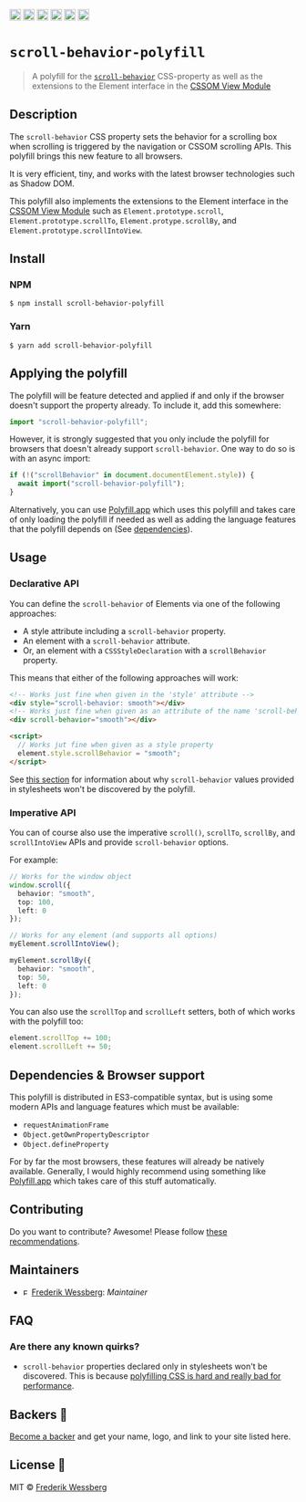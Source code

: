 <a href="https://npmcharts.com/compare/scroll-behavior-polyfill?minimal=true"><img alt="Downloads per month" src="https://img.shields.io/npm/dm/scroll-behavior-polyfill.svg" height="20"></img></a>
<a href="https://david-dm.org/scroll-behavior-polyfill"><img alt="Dependencies" src="https://img.shields.io/david/scroll-behavior-polyfill.svg" height="20"></img></a>
<a href="https://www.npmjs.com/package/scroll-behavior-polyfill"><img alt="NPM Version" src="https://badge.fury.io/js/scroll-behavior-polyfill.svg" height="20"></img></a>
<a href="https://github.com/wessberg/scroll-behavior-polyfill/graphs/contributors"><img alt="Contributors" src="https://img.shields.io/github/contributors/wessberg%2Fscroll-behavior-polyfill.svg" height="20"></img></a>
<a href="https://opensource.org/licenses/MIT"><img alt="MIT License" src="https://img.shields.io/badge/License-MIT-yellow.svg" height="20"></img></a>
<a href="https://www.patreon.com/bePatron?u=11315442"><img alt="Support on Patreon" src="https://c5.patreon.com/external/logo/become_a_patron_button@2x.png" height="20"></img></a>

# `scroll-behavior-polyfill`

> A polyfill for the [`scroll-behavior`](https://developer.mozilla.org/en-US/docs/Web/CSS/scroll-behavior) CSS-property as well as the extensions to the Element interface in the [CSSOM View Module](https://drafts.csswg.org/cssom-view/#dom-element-scrollto-options-options)

## Description

The `scroll-behavior` CSS property sets the behavior for a scrolling box when scrolling is triggered by the navigation or CSSOM scrolling APIs.
This polyfill brings this new feature to all browsers.

It is very efficient, tiny, and works with the latest browser technologies such as Shadow DOM.

This polyfill also implements the extensions to the Element interface in the [CSSOM View Module](https://drafts.csswg.org/cssom-view/#dom-element-scrollto-options-options) such as `Element.prototype.scroll`, `Element.prototype.scrollTo`, `Element.protype.scrollBy`, and `Element.prototype.scrollIntoView`.

## Install

### NPM

```
$ npm install scroll-behavior-polyfill
```

### Yarn

```
$ yarn add scroll-behavior-polyfill
```

## Applying the polyfill

The polyfill will be feature detected and applied if and only if the browser doesn't support the property already.
To include it, add this somewhere:

```typescript
import "scroll-behavior-polyfill";
```

However, it is strongly suggested that you only include the polyfill for browsers that doesn't already support `scroll-behavior`.
One way to do so is with an async import:

```typescript
if (!("scrollBehavior" in document.documentElement.style)) {
  await import("scroll-behavior-polyfill");
}
```

Alternatively, you can use [Polyfill.app](https://github.com/wessberg/Polyfiller) which uses this polyfill and takes care of only loading the polyfill if needed as well as adding the language features that the polyfill depends on (See [dependencies](#dependencies--browser-support)).

## Usage

### Declarative API

You can define the `scroll-behavior` of Elements via one of the following approaches:

- A style attribute including a `scroll-behavior` property.
- An element with a `scroll-behavior` attribute.
- Or, an element with a `CSSStyleDeclaration` with a `scrollBehavior` property.

This means that either of the following approaches will work:

```html
<!-- Works just fine when given in the 'style' attribute -->
<div style="scroll-behavior: smooth"></div>
<!-- Works just fine when given as an attribute of the name 'scroll-behavior' -->
<div scroll-behavior="smooth"></div>

<script>
  // Works jut fine when given as a style property
  element.style.scrollBehavior = "smooth";
</script>
```

See [this section](#are-there-any-known-quirks) for information about why `scroll-behavior` values provided in stylesheets won't be discovered by the polyfill.

### Imperative API

You can of course also use the imperative `scroll()`, `scrollTo`, `scrollBy`, and `scrollIntoView` APIs and provide `scroll-behavior` options.

For example:

```typescript
// Works for the window object
window.scroll({
  behavior: "smooth",
  top: 100,
  left: 0
});

// Works for any element (and supports all options)
myElement.scrollIntoView();

myElement.scrollBy({
  behavior: "smooth",
  top: 50,
  left: 0
});
```

You can also use the `scrollTop` and `scrollLeft` setters, both of which works with the polyfill too:

```typescript
element.scrollTop += 100;
element.scrollLeft += 50;
```

## Dependencies & Browser support

This polyfill is distributed in ES3-compatible syntax, but is using some modern APIs and language features which must be available:

- `requestAnimationFrame`
- `Object.getOwnPropertyDescriptor`
- `Object.defineProperty`

For by far the most browsers, these features will already be natively available.
Generally, I would highly recommend using something like [Polyfill.app](https://github.com/wessberg/Polyfiller) which takes care of this stuff automatically.

## Contributing

Do you want to contribute? Awesome! Please follow [these recommendations](./CONTRIBUTING.md).

## Maintainers

- <a href="https://github.com/wessberg"><img alt="Frederik Wessberg" src="https://avatars2.githubusercontent.com/u/20454213?s=460&v=4" height="11"></img></a> [Frederik Wessberg](https://github.com/wessberg): _Maintainer_

## FAQ

### Are there any known quirks?

- `scroll-behavior` properties declared only in stylesheets won't be discovered. This is because [polyfilling CSS is hard and really bad for performance](https://philipwalton.com/articles/the-dark-side-of-polyfilling-css/).

## Backers 🏅

[Become a backer](https://www.patreon.com/bePatron?u=11315442) and get your name, logo, and link to your site listed here.

## License 📄

MIT © [Frederik Wessberg](https://github.com/wessberg)
